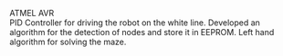 ATMEL AVR						
PID Controller for driving the robot on the white line.
Developed an algorithm for the detection of nodes and store it in EEPROM.
Left hand algorithm for solving the maze.
